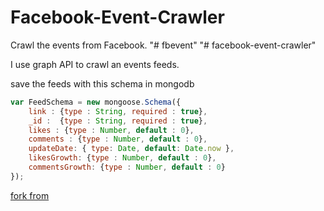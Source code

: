# Facebook-Event-Crawler
Crawl the events from Facebook.
"# fbevent" 
"# facebook-event-crawler" 

I use graph API to crawl an events feeds.

save the feeds with this schema in mongodb

```javascript
var FeedSchema = new mongoose.Schema({
	link : {type : String, required : true},
	_id :  {type : String, required : true},
	likes : {type : Number, default : 0},
	comments : {type : Number, default : 0},
	updateDate: { type: Date, default: Date.now },
	likesGrowth: {type : Number, default : 0},
	commentsGrowth: {type : Number, default : 0}
});
```



[fork from](https://github.com/john29917958/Facebook-Event-Crawler)
